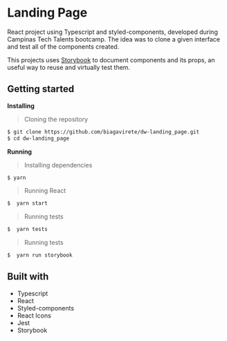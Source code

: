 # Landing Page

React project using Typescript and styled-components, developed during Campinas Tech Talents bootcamp.
The idea was to clone a given interface and test all of the components created.

This projects uses <a href="https://storybook.js.org">Storybook</a> to document components and its props, an useful way to reuse and virtually test them.

## Getting started

**Installing**
>Cloning the repository

```bash
$ git clone https://github.com/biagavirete/dw-landing_page.git
$ cd dw-landing_page
```

**Running**
> Installing dependencies

```bash
$ yarn
```

> Running React

```bash
$  yarn start
```

> Running tests

```bash
$  yarn tests
```

> Running tests

```bash
$  yarn run storybook
```

## Built with

* Typescript
* React
* Styled-components
* React Icons
* Jest
* Storybook
